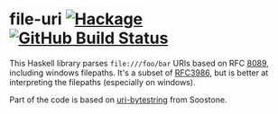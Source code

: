 # file-uri [![Hackage](https://img.shields.io/hackage/v/file-uri.svg)](https://hackage.haskell.org/package/file-uri) [![GitHub Build Status](https://github.com/hasufell/file-uri/workflows/Haskell%20CI/badge.svg)](https://github.com/hasufell/file-uri/actions?query=workflow%3AHaskell%20CI)

This Haskell library parses `file:///foo/bar` URIs based on RFC [8089](https://www.rfc-editor.org/rfc/rfc8089.html),
including windows filepaths. It's a subset of [RFC3986](https://www.rfc-editor.org/rfc/rfc3986),
but is better at interpreting the filepaths (especially on windows).

Part of the code is based on [uri-bytestring](https://hackage.haskell.org/package/uri-bytestring)
from Soostone.

